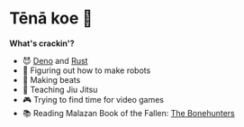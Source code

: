 # Tēnā koe :punch:

**What's crackin'?**
- :smiling_imp: [Deno](https://deno.land/) and [Rust](https://www.rust-lang.org/)
- :space_invader: Figuring out how to make robots
- :musical_keyboard: Making beats
- :martial_arts_uniform: Teaching Jiu Jitsu
- :video_game: Trying to find time for video games
- :books: Reading Malazan Book of the Fallen: [The Bonehunters](https://malazan.fandom.com/wiki/The_Bonehunters)
